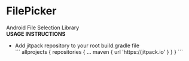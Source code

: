 # FilePicker
Android File Selection Library<br />
<b>USAGE INSTRUCTIONS</b><br />
<ul>
  <li>
    Add jitpack repository to your root build.gradle file<br />
    ```
    allprojects {
		  repositories {
			  ...
			  maven { url 'https://jitpack.io' }
		  }
	  }
    ```
  </li>
</ul>


